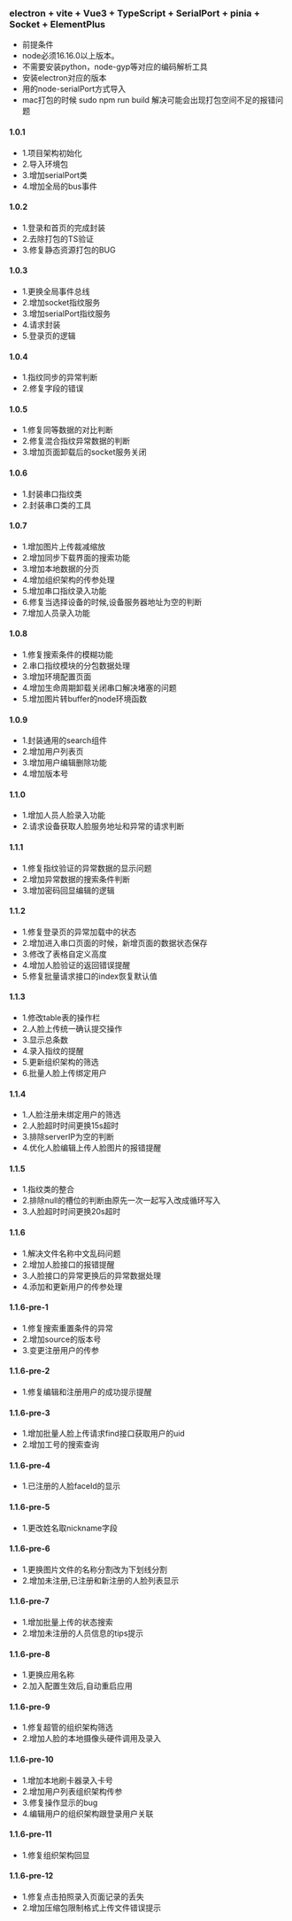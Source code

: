 ### electron  + vite + Vue3 + TypeScript + SerialPort + pinia + Socket + ElementPlus
* 前提条件
* node必须16.16.0以上版本。
* 不需要安装python，node-gyp等对应的编码解析工具
* 安装electron对应的版本
* 用的node-serialPort方式导入
* mac打包的时候 sudo npm run build 解决可能会出现打包空间不足的报错问题
#### 1.0.1
* 1.项目架构初始化
* 2.导入环境包
* 3.增加serialPort类
* 4.增加全局的bus事件
#### 1.0.2
* 1.登录和首页的完成封装
* 2.去除打包的TS验证
* 3.修复静态资源打包的BUG
#### 1.0.3
* 1.更换全局事件总线
* 2.增加socket指纹服务
* 3.增加serialPort指纹服务
* 4.请求封装
* 5.登录页的逻辑
#### 1.0.4
* 1.指纹同步的异常判断
* 2.修复字段的错误
#### 1.0.5
* 1.修复同等数据的对比判断
* 2.修复混合指纹异常数据的判断
* 3.增加页面卸载后的socket服务关闭
#### 1.0.6
* 1.封装串口指纹类
* 2.封装串口类的工具
#### 1.0.7
* 1.增加图片上传裁减缩放
* 2.增加同步下载界面的搜索功能
* 3.增加本地数据的分页
* 4.增加组织架构的传参处理
* 5.增加串口指纹录入功能
* 6.修复当选择设备的时候,设备服务器地址为空的判断
* 7.增加人员录入功能
#### 1.0.8
* 1.修复搜索条件的模糊功能
* 2.串口指纹模块的分包数据处理
* 3.增加环境配置页面
* 4.增加生命周期卸载关闭串口解决堵塞的问题
* 5.增加图片转buffer的node环境函数
#### 1.0.9
* 1.封装通用的search组件
* 2.增加用户列表页
* 3.增加用户编辑删除功能
* 4.增加版本号
#### 1.1.0
* 1.增加人员人脸录入功能
* 2.请求设备获取人脸服务地址和异常的请求判断
#### 1.1.1
* 1.修复指纹验证的异常数据的显示问题
* 2.增加异常数据的搜索条件判断
* 3.增加密码回显编辑的逻辑
#### 1.1.2
* 1.修复登录页的异常加载中的状态
* 2.增加进入串口页面的时候，新增页面的数据状态保存
* 3.修改了表格自定义高度
* 4.增加人脸验证的返回错误提醒
* 5.修复批量请求接口的index恢复默认值
#### 1.1.3
* 1.修改table表的操作栏
* 2.人脸上传统一确认提交操作
* 3.显示总条数
* 4.录入指纹的提醒
* 5.更新组织架构的筛选
* 6.批量人脸上传绑定用户
#### 1.1.4
* 1.人脸注册未绑定用户的筛选
* 2.人脸超时时间更换15s超时
* 3.排除serverIP为空的判断
* 4.优化人脸编辑上传人脸图片的报错提醒
#### 1.1.5
* 1.指纹类的整合
* 2.排除null的槽位的判断由原先一次一起写入改成循环写入
* 3.人脸超时时间更换20s超时
#### 1.1.6
* 1.解决文件名称中文乱码问题
* 2.增加人脸接口的报错提醒
* 3.人脸接口的异常更换后的异常数据处理
* 4.添加和更新用户的传参处理
#### 1.1.6-pre-1
* 1.修复搜索重置条件的异常
* 2.增加source的版本号
* 3.变更注册用户的传参
#### 1.1.6-pre-2
* 1.修复编辑和注册用户的成功提示提醒
#### 1.1.6-pre-3
* 1.增加批量人脸上传请求find接口获取用户的uid
* 2.增加工号的搜索查询
#### 1.1.6-pre-4
* 1.已注册的人脸faceId的显示
#### 1.1.6-pre-5
* 1.更改姓名取nickname字段
#### 1.1.6-pre-6
* 1.更换图片文件的名称分割改为下划线分割
* 2.增加未注册,已注册和新注册的人脸列表显示
#### 1.1.6-pre-7
* 1.增加批量上传的状态搜索
* 2.增加未注册的人员信息的tips提示
#### 1.1.6-pre-8
* 1.更换应用名称
* 2.加入配置生效后,自动重启应用
#### 1.1.6-pre-9
* 1.修复超管的组织架构筛选
* 2.增加人脸的本地摄像头硬件调用及录入
#### 1.1.6-pre-10
* 1.增加本地刷卡器录入卡号
* 2.增加用户列表组织架构传参
* 3.修复操作显示的bug
* 4.编辑用户的组织架构跟登录用户关联
#### 1.1.6-pre-11
* 1.修复组织架构回显
#### 1.1.6-pre-12
* 1.修复点击拍照录入页面记录的丢失
* 2.增加压缩包限制格式上传文件错误提示
